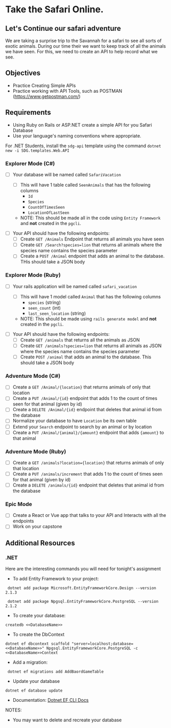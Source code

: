 # Take the Safari Online.

## Let's Continue our safari adventure

We are taking a surprise trip to the Savannah for a safari to see all sorts of exotic animals. During our time their we want to keep track of all the animals we have seen. For this, we need to create an API to help record what we see.

## Objectives

- Practice Creating Simple APIs
- Practice working with API Tools, such as POSTMAN (https://www.getpostman.com/)

## Requirements

- Using Ruby on Rails or ASP.NET create a simple API for you Safari Database
- Use your language's naming conventions where appropriate.

For .NET Students, install the `sdg-api` template using the command `dotnet new -i SDG.templates.Web.API`

### Explorer Mode (C#)

* [ ] Your database will be named called `SafariVacation`

  - [ ] This will have 1 table called `SeenAnimals` that has the following columns
    - `Id`
    - `Species`
    - `CountOfTimesSeen`
    - `LocationOfLastSeen`

  * NOTE: This should be made all in the code using `Entity Framework` and **not** created in the `pgcli`.

- [ ] Your API should have the following endpoints:
  - [ ] Create `GET /Animals` Endpoint that returns all animals you have seen
  - [ ] Create `GET /Search?species=lion` that returns all animals where the species name contains the species parameter
  - [ ] Create a `POST /Animal` endpoint that adds an animal to the database. THis should take a JSON body

### Explorer Mode (Ruby)

* [ ] Your rails application will be named called `safari_vacation`

  - [ ] This will have 1 model called `Animal` that has the following columns
    - `species` (string)
    - `seen_count` (int)
    - `last_seen_location` (string)

  * NOTE: This should be made using `rails generate model` and **not** created in the `pgcli`.

- [ ] Your API should have the following endpoints:
  - [ ] Create `GET /animals` that returns all the animals as JSON
  - [ ] Create `GET /animals?species=lion` that returns all animals as JSON where the species name contains the species parameter
  - [ ] Create `POST /animal` that adds an animal to the database. This should take a JSON body

### Adventure Mode (C#)

- [ ] Create a `GET /Animal/{location}` that returns animals of only that location
- [ ] Create a `PUT /Animal/{id}` endpoint that adds 1 to the count of times seen for that animal (given by id)
- [ ] Create a `DELETE /Animal/{id}` endpoint that deletes that animal id from the database
- [ ] Normalize your database to have `Location` be its own table
- [ ] Extend your `Search` endpoint to search by an animal or by location
- [ ] Create a `PUT /Animal/{animal}/{amount}` endpoint that adds `{amount}` to that animal

### Adventure Mode (Ruby)

- [ ] Create a `GET /animals?location={location}` that returns animals of only that location
- [ ] Create a `PUT /animals/increment` that adds 1 to the count of times seen for that animal (given by id)
- [ ] Create a `DELETE /animals/{id}` endpoint that deletes that animal id from the database

### Epic Mode

- [ ] Create a React or Vue app that talks to your API and Interacts with all the endpoints
- [ ] Work on your capstone

## Additional Resources

### .NET

Here are the interesting commands you will need for tonight's assignment

- To add Entity Framework to your project:

```
 dotnet add package Microsoft.EntityFrameworkCore.Design --version 2.1.3

 dotnet add package Npgsql.EntityFrameworkCore.PostgreSQL --version 2.1.2
```

- To create your database:

```
createdb <<DatabaseName>>
```

- To create the DbContext

```
dotnet ef dbcontext scaffold "server=localhost;database=<<DatabaseName>>" Npgsql.EntityFrameworkCore.PostgreSQL -c <<DatabaseName>>Context

```

- Add a migration:

```
 dotnet ef migrations add AddBaordGameTable
```

- Update your database

```
dotnet ef database update
```

- Documentation: [Dotnet EF CLI Docs](https://docs.microsoft.com/en-us/ef/core/miscellaneous/cli/dotnet)

NOTES:

- You may want to delete and recreate your database
